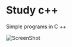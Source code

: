 # Study c++ 

Simple programs in C ++

![ScreenShot](https://pp.vk.me/c628817/v628817542/3060b/ZcCrTT0RKp4.jpg)
